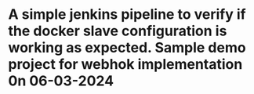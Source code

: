 # A simple jenkins pipeline to verify if the docker slave configuration is working as expected. Sample demo project for webhok implementation 0n 06-03-2024
